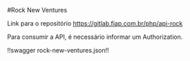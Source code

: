 #Rock New Ventures

Link para o repositório <https://gitlab.fiap.com.br/php/api-rock>

Para consumir a API, é necessário informar um Authorization.

!!swagger rock-new-ventures.json!!